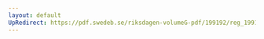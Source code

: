 ```yaml
---
layout: default
UpRedirect: https://pdf.swedeb.se/riksdagen-volumeG-pdf/199192/reg_199192/reg_199192_0482.pdf
---
```

